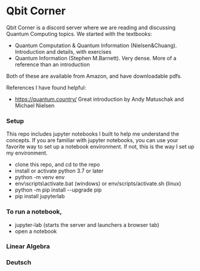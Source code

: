 # Qbit Corner
Qbit Corner is a discord server where we are reading and discussing Quantum Computing topics. We started with the textbooks:
- Quantum Computation & Quantum Information (Nielsen&Chuang). Introduction and details, with exercises
- Quantum Information (Stephen M.Barnett). Very dense. More of a reference than an introduction

Both of these are available from Amazon, and have downloadable pdfs.

References I have found helpful:
- https://quantum.country/ Great introduction by Andy Matuschak and Michael Nielsen

### Setup
This repo includes jupyter notebooks I built to help me understand the concepts. If you are familiar with jupyter notebooks, you can use your favorite way to set up a notebook environment. If not, this is the way I set up my environment.
- clone this repo, and cd to the repo
- install or activate python 3.7 or later
- python -m venv env
- env\scripts\activate.bat (windows) or env/scripts/activate.sh (linux)
- python -m pip install --upgrade pip
- pip install jupyterlab

### To run a notebook,
- jupyter-lab (starts the server and launchers a browser tab)
- open a notebook

### Linear Algebra

### Deutsch
